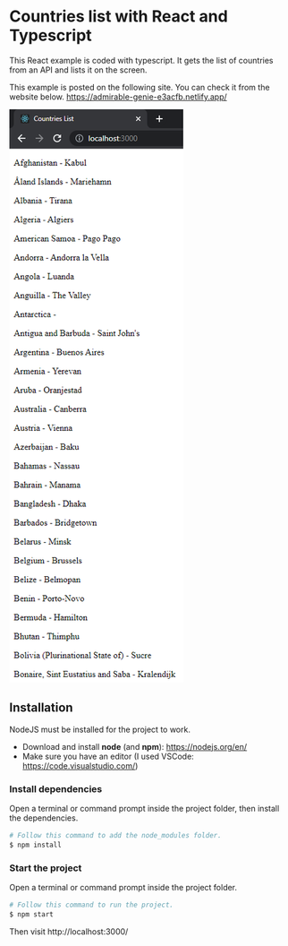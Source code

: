 # Countries list with React and Typescript

This React example is coded with typescript. It gets the list of countries from an API and lists it on the screen.

This example is posted on the following site. You can check it from the website below.
https://admirable-genie-e3acfb.netlify.app/

![alt text](public/screenshot.png?raw=true)

## Installation

NodeJS must be installed for the project to work.

- Download and install **node** (and **npm**): https://nodejs.org/en/
- Make sure you have an editor (I used VSCode: https://code.visualstudio.com/)

### Install dependencies

Open a terminal or command prompt inside the project folder, then install the dependencies.

```Bash
# Follow this command to add the node_modules folder.
$ npm install
```

### Start the project

Open a terminal or command prompt inside the project folder.

```Bash
# Follow this command to run the project.
$ npm start
```

Then visit http://localhost:3000/